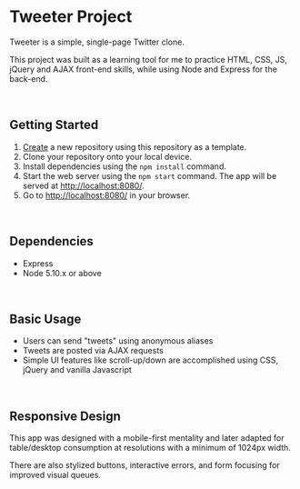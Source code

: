# Tweeter Project

Tweeter is a simple, single-page Twitter clone.

This project was built as a learning tool for me to practice HTML, CSS, JS, jQuery and AJAX front-end skills, while using Node and Express for the back-end.

<br>

## Getting Started

1. [Create](https://docs.github.com/en/repositories/creating-and-managing-repositories/creating-a-repository-from-a-template) a new repository using this repository as a template.
2. Clone your repository onto your local device.
3. Install dependencies using the `npm install` command.
3. Start the web server using the `npm start` command. The app will be served at <http://localhost:8080/>.
4. Go to <http://localhost:8080/> in your browser.

<br>

## Dependencies

- Express
- Node 5.10.x or above

<br>

## Basic Usage

- Users can send "tweets" using anonymous aliases
- Tweets are posted via AJAX requests
- Simple UI features like scroll-up/down are accomplished using CSS, jQuery and vanilla Javascript

<br>

## Responsive Design

This app was designed with a mobile-first mentality and later adapted for table/desktop consumption at resolutions with a minimum of 1024px width.

There are also stylized buttons, interactive errors, and form focusing for improved visual queues.



